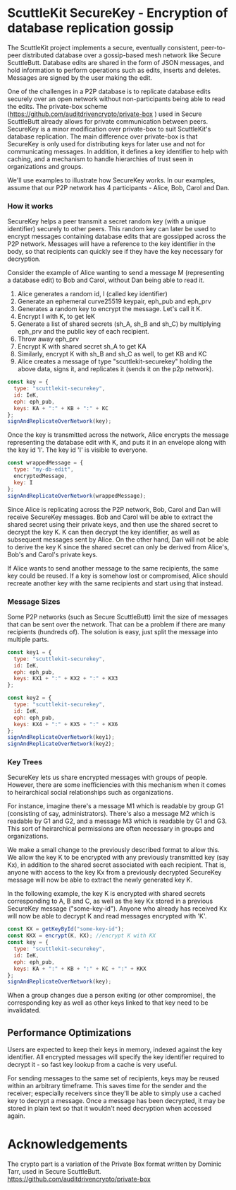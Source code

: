 # ScuttleKit SecureKey - Encryption of database replication gossip

The ScuttleKit project implements a secure, eventually consistent, peer-to-peer distributed database over a gossip-based mesh network like Secure ScuttleButt. Database edits are shared in the form of JSON messages, and hold information to perform operations such as edits, inserts and deletes. Messages are signed by the user making the edit.

One of the challenges in a P2P database is to replicate database edits securely over an open network without non-participants being able to read the edits. The private-box scheme (https://github.com/auditdrivencrypto/private-box
) used in Secure ScuttleButt already allows for private communication between peers. SecureKey is a minor modification over private-box to suit ScuttleKit's database replication. The main difference over private-box is that SecureKey is only used for distributing keys for later use and not for communicating messages. In addition, it defines a key identifier to help with caching, and a mechanism to handle hierarchies of trust seen in organizations and groups.

We'll use examples to illustrate how SecureKey works. In our examples, assume that our P2P network has 4 participants - Alice, Bob, Carol and Dan.

### How it works

SecureKey helps a peer transmit a secret random key (with a unique identifier) securely to other peers. This random key can later be used to encrypt messages containing database edits that are gossipped across the P2P network. Messages will have a reference to the key identifier in the body, so that recipients can quickly see if they have the key necessary for decryption.

Consider the example of Alice wanting to send a message M (representing a database edit) to Bob and Carol, without Dan being able to read it.

1.  Alice generates a random id, I (called key identifier)
2.  Generate an ephemeral curve25519 keypair, eph_pub and eph_prv
3.  Generates a random key to encrypt the message. Let's call it K.
4.  Encrypt I with K, to get IeK
5.  Generate a list of shared secrets (sh_A, sh_B and sh_C) by multiplying eph_prv and the public key of each recipient.
6.  Throw away eph_prv
7.  Encrypt K with shared secret sh_A to get KA
8.  Similarly, encrypt K with sh_B and sh_C as well, to get KB and KC
9.  Alice creates a message of type "scuttlekit-securekey" holding the above data, signs it, and replicates it (sends it on the p2p network).

```js
const key = {
  type: "scuttlekit-securekey",
  id: IeK,
  eph: eph_pub,
  keys: KA + ":" + KB + ":" + KC
};
signAndReplicateOverNetwork(key);
```

Once the key is transmitted across the network, Alice encrypts the message representing the database edit with K, and puts it in an envelope along with the key id 'I'. The key id 'I' is visible to everyone.

```js
const wrappedMessage = {
  type: "my-db-edit",
  encryptedMessage,
  key: I
};
signAndReplicateOverNetwork(wrappedMessage);
```

Since Alice is replicating across the P2P network, Bob, Carol and Dan will receive SecureKey messages. Bob and Carol will be able to extract the shared secret using their private keys, and then use the shared secret to decrypt the key K. K can then decrypt the key identifier, as well as subsequent messages sent by Alice. On the other hand, Dan will not be able to derive the key K since the shared secret can only be derived from Alice's, Bob's and Carol's private keys.

If Alice wants to send another message to the same recipients, the same key could be reused. If a key is somehow lost or compromised, Alice should recreate another key with the same recipients and start using that instead.

### Message Sizes

Some P2P networks (such as Secure ScuttleButt) limit the size of messages that can be sent over the network. That can be a problem if there are many recipients (hundreds of). The solution is easy, just split the message into multiple parts.

```js
const key1 = {
  type: "scuttlekit-securekey",
  id: IeK,
  eph: eph_pub,
  keys: KX1 + ":" + KX2 + ":" + KX3
};

const key2 = {
  type: "scuttlekit-securekey",
  id: IeK,
  eph: eph_pub,
  keys: KX4 + ":" + KX5 + ":" + KX6
};
signAndReplicateOverNetwork(key1);
signAndReplicateOverNetwork(key2);
```

### Key Trees

SecureKey lets us share encrypted messages with groups of people. However, there are some inefficiencies with this mechanism when it comes to heirarchical social relationships such as organizations.

For instance, imagine there's a message M1 which is readable by group G1 (consisting of say, administrators). There's also a message M2 which is readable by G1 and G2, and a message M3 which is readable by G1 and G3. This sort of heirarchical permissions are often necessary in groups and organizations.

We make a small change to the previously described format to allow this. We allow the key K to be encrypted with any previously transmitted key (say Kx), in addition to the shared secret associated with each recipient. That is, anyone with access to the key Kx from a previously decrypted SecureKey message will now be able to extract the newly generated key K.

In the following example, the key K is encrypted with shared secrets corresponding to A, B and C, as well as the key Kx stored in a previous SecureKey message ("some-key-id"). Anyone who already has received Kx will now be able to decrypt K and read messages encrypted with 'K'.

```js
const KX = getKeyById("some-key-id");
const KKX = encrypt(K, KX); //encrypt K with KX
const key = {
  type: "scuttlekit-securekey",
  id: IeK,
  eph: eph_pub,
  keys: KA + ":" + KB + ":" + KC + ":" + KKX
};
signAndReplicateOverNetwork(key);
```

When a group changes due a person exiting (or other compromise), the corresponding key as well as other keys linked to that key need to be invalidated.

## Performance Optimizations

Users are expected to keep their keys in memory, indexed against the key identifier. All encrypted messages will specify the key identifier required to decrypt it - so fast key lookup from a cache is very useful.

For sending messages to the same set of recipients, keys may be reused within an arbitrary timeframe. This saves time for the sender and the receiver; especially receivers since they'll be able to simply use a cached key to decrypt a message. Once a message has been decrypted, it may be stored in plain text so that it wouldn't need decryption when accessed again.


# Acknowledgements

The crypto part is a variation of the Private Box format written by Dominic Tarr, used in Secure ScuttleButt. https://github.com/auditdrivencrypto/private-box
